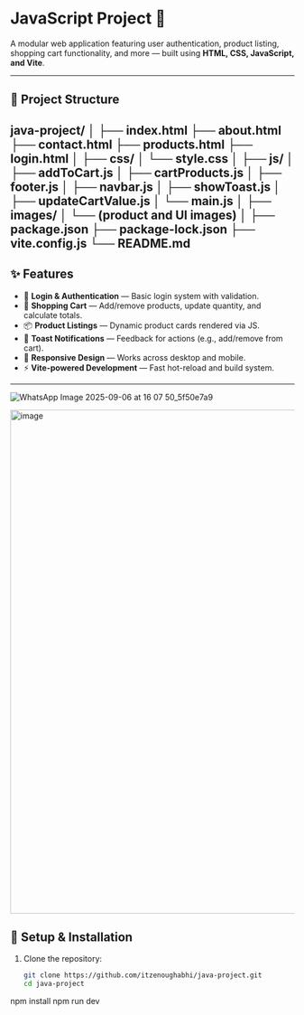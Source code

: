 # JavaScript Project 🚀

A modular web application featuring user authentication, product listing, shopping cart functionality, and more — built using **HTML, CSS, JavaScript, and Vite**.

---

## 📂 Project Structure

java-project/
│
├── index.html
├── about.html
├── contact.html
├── products.html
├── login.html
│
├── css/
│   └── style.css
│
├── js/
│   ├── addToCart.js
│   ├── cartProducts.js
│   ├── footer.js
│   ├── navbar.js
│   ├── showToast.js
│   ├── updateCartValue.js
│   └── main.js
│
├── images/
│   └── (product and UI images)
│
├── package.json
├── package-lock.json
├── vite.config.js
└── README.md
---

## ✨ Features

- 🔑 **Login & Authentication** — Basic login system with validation.  
- 🛒 **Shopping Cart** — Add/remove products, update quantity, and calculate totals.  
- 📦 **Product Listings** — Dynamic product cards rendered via JS.  
- 🔔 **Toast Notifications** — Feedback for actions (e.g., add/remove from cart).  
- 📱 **Responsive Design** — Works across desktop and mobile.  
- ⚡ **Vite-powered Development** — Fast hot-reload and build system.  

---
![WhatsApp Image 2025-09-06 at 16 07 50_5f50e7a9](https://github.com/user-attachments/assets/dfa5ce24-f2b4-4ea7-9309-108a6e9d38b0)

<img width="1907" height="892" alt="image" src="https://github.com/user-attachments/assets/2fede8d6-aa9a-4dae-a4fa-cf248b5ce320" />



## 🚀 Setup & Installation

1. Clone the repository:
   ```bash
   git clone https://github.com/itzenoughabhi/java-project.git
   cd java-project
npm install
npm run dev

